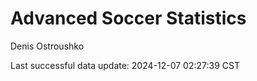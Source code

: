 # Advanced Soccer Statistics
Denis Ostroushko

<!-- gfm -->

Last successful data update: 2024-12-07 02:27:39 CST
